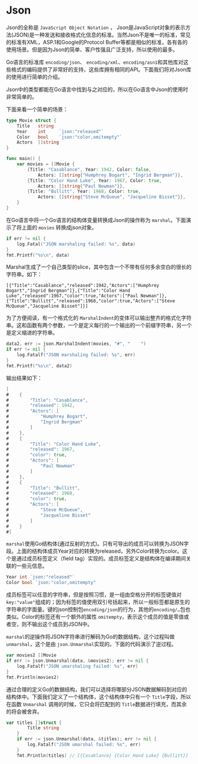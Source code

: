# Json

Json的全称是 `JavaScript Object Notation` ， Json是JavaScript对象的表示方法(JSON)是一种发送和接收格式化信息的标准。当然Json不是唯一的标准，常见的标准有XML，ASP.1和Google的Protocol Buffer等都是相似的标准，各有各的使用场景。但是因为Json的简单、客户性强且广泛支持，所以使用的最多。

Go语言的标准库 `encoding/json`、 `encoding/xml`、`encoding/asn1`和其他库对这些格式的编码提供了非常好的支持，这些库拥有相同的API。下面我们将对Json库的使用进行简单的介绍。

Json中的类型都能在Go语言中找到与之对应的，所以在Go语言中Json的使用时非常简单的。

下面来看一个简单的场景：

```go
type Movie struct {
	Title	string
	Year	int		`json:"released"`
	Color	bool	`json:"color,omitempty"`
	Actors	[]string
}

func main() {
	var movies = []Movie {
		{Title: "Casablance", Year: 1942, Color: false,
			Actors: []string{"Humphrey Bogart", "Ingrid Bergman"}},
		{Title: "Color Hand Luke", Year: 1967, Color: true,
			Actors: []string{"Paul Newman"}},
		{Title: "Bullitt", Year: 1968, Color: true,
			Actors: []string{"Steve McQueue", "Jacqueline Bisset"}},
	}
}
```

在Go语言中将一个Go语言的结构体变量转换成Json的操作称为 `marshal`。下面演示了将上面的 `movies` 转换成json对象。

```go
if err != nil {
	log.Fatal("JSON marshaling failed: %s", data)
}
fmt.Printf("%s\n", data)
```

Marshal生成了一个自己类型的slice，其中包含一个不带有任何多余空白的很长的字符串。如下：

```
[{"Title":"Casablance","released":1942,"Actors":["Humphrey Bogart","Ingrid Bergman"]},{"Title":"Color Hand Luke","released":1967,"color":true,"Actors":["Paul Newman"]},{"Title":"Bullitt","released":1968,"color":true,"Actors":["Steve McQueue","Jacqueline Bisset"]}]
```

为了方便阅读，有一个格式化的 `MarshalIndent`的变体可以输出整齐的格式化字符串。这和函数有两个参数，一个是定义每行的一个输出的一个前缀字符串，另一个是定义缩进的字符串。

```go
data2, err := json.MarshalIndent(movies, "#", "    ")
if err != nil {
	log.Fatalf("JSON marshaling failed: %s", err)
}
fmt.Printf("%s\n", data2)
```

输出结果如下：

```go
[
#    {
#        "Title": "Casablance",
#        "released": 1942,
#        "Actors": [
#            "Humphrey Bogart",
#            "Ingrid Bergman"
#        ]
#    },
#    {
#        "Title": "Color Hand Luke",
#        "released": 1967,
#        "color": true,
#        "Actors": [
#            "Paul Newman"
#        ]
#    },
#    {
#        "Title": "Bullitt",
#        "released": 1968,
#        "color": true,
#        "Actors": [
#            "Steve McQueue",
#            "Jacqueline Bisset"
#        ]
#    }
#]
```

`marshal`使用Go结构体(通过反射的方式)。只有可导出的成员可以转换为JSON字段。上面的结构体成员Year对应的转换为released，另外Color转换为color。这个是通过成员标签定义（field tag）实现的。成员标签定义是结构体在编译期间关联的一些元信息。

```go
Year int `json:"released"`
Color bool `json:"color,omitempty"
```

成员标签可以任意的字符串，但是按照习惯，是一组由空格分开的标签键值对`key:"value"`组成的；因为标签的值使用双引号括起来，所以一般标签都是原生的字符串的字面量。键的json控制包`encoding/json`的行为，其他的`encoding/…`包也类似。Color的标签还有一个额外的属性 `omitempty`，表示这个成员的值是零值或者空，则不输出这个成员到JSON中。

`marshal`的逆操作将JSON字符串进行解码为Go的数据结构，这个过程叫做`unmarshal`，这个是由 `json.Unmarshal`实现的。下面的代码演示了逆过程。

```go
var movies2 []Movie
if err := json.Unmarshal(data, &movies2); err != nil {
	log.Fatalf("JSON umarshaling failed: %s", err)
}
fmt.Println(movies2)
```

通过合理的定义Go的数据结构，我们可以选择将哪部分JSON数据解码到对应的结构体中。下面我们定义了一个结构体，这个结构体中只有一个 `Title`字段，所以在函数 `Unmarshal` 调用的时候，它只会将匹配到的 `Title`数据进行填充，而其余的将会被舍弃。

```go
var titles []struct {
		Title string
	}
	if err := json.Unmarshal(data, &titles); err != nil {
		log.Fatalf("JSON umarshal failed: %s", err)
	}
	fmt.Println(titles)	// [{Casablance} {Color Hand Luke} {Bullitt}]
```

